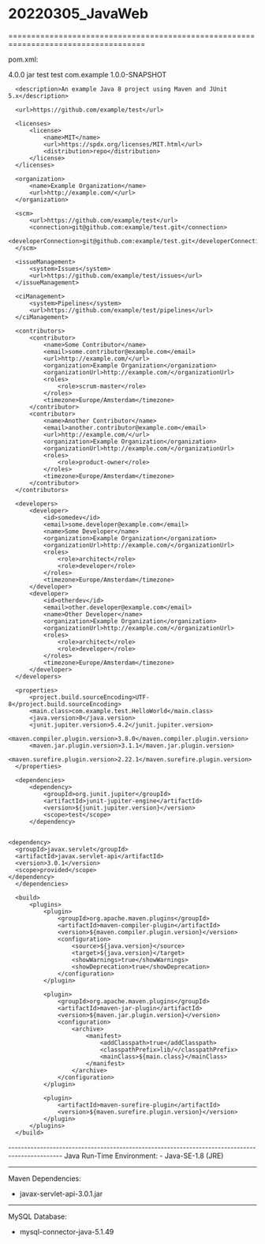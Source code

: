 # 20220305_JavaWeb
====================================================================================

pom.xml:
  <?xml version="1.0" encoding="UTF-8"?>
  <project>
      <modelVersion>4.0.0</modelVersion>
      <packaging>jar</packaging>
      <name>test</name>
      <artifactId>test</artifactId>
      <groupId>com.example</groupId>
      <version>1.0.0-SNAPSHOT</version>

      <description>An example Java 8 project using Maven and JUnit 5.x</description>

      <url>https://github.com/example/test</url>

      <licenses>
          <license>
              <name>MIT</name>
              <url>https://spdx.org/licenses/MIT.html</url>
              <distribution>repo</distribution>
          </license>
      </licenses>

      <organization>
          <name>Example Organization</name>
          <url>http://example.com/</url>
      </organization>

      <scm>
          <url>https://github.com/example/test</url>
          <connection>git@github.com:example/test.git</connection>
          <developerConnection>git@github.com:example/test.git</developerConnection>
      </scm>

      <issueManagement>
          <system>Issues</system>
          <url>https://github.com/example/test/issues</url>
      </issueManagement>

      <ciManagement>
          <system>Pipelines</system>
          <url>https://github.com/example/test/pipelines</url>
      </ciManagement>

      <contributors>
          <contributor>
              <name>Some Contributor</name>
              <email>some.contributor@example.com</email>
              <url>http://example.com/</url>
              <organization>Example Organization</organization>
              <organizationUrl>http://example.com/</organizationUrl>
              <roles>
                  <role>scrum-master</role>
              </roles>
              <timezone>Europe/Amsterdam</timezone>
          </contributor>
          <contributor>
              <name>Another Contributor</name>
              <email>another.contributor@example.com</email>
              <url>http://example.com/</url>
              <organization>Example Organization</organization>
              <organizationUrl>http://example.com/</organizationUrl>
              <roles>
                  <role>product-owner</role>
              </roles>
              <timezone>Europe/Amsterdam</timezone>
          </contributor>
      </contributors>

      <developers>
          <developer>
              <id>somedev</id>
              <email>some.developer@example.com</email>
              <name>Some Developer</name>
              <organization>Example Organization</organization>
              <organizationUrl>http://example.com/</organizationUrl>
              <roles>
                  <role>architect</role>
                  <role>developer</role>
              </roles>
              <timezone>Europe/Amsterdam</timezone>
          </developer>
          <developer>
              <id>otherdev</id>
              <email>other.developer@example.com</email>
              <name>Other Developer</name>
              <organization>Example Organization</organization>
              <organizationUrl>http://example.com/</organizationUrl>
              <roles>
                  <role>architect</role>
                  <role>developer</role>
              </roles>
              <timezone>Europe/Amsterdam</timezone>
          </developer>
      </developers>

      <properties>
          <project.build.sourceEncoding>UTF-8</project.build.sourceEncoding>
          <main.class>com.example.test.HelloWorld</main.class>
          <java.version>8</java.version>
          <junit.jupiter.version>5.4.2</junit.jupiter.version>
          <maven.compiler.plugin.version>3.8.0</maven.compiler.plugin.version>
          <maven.jar.plugin.version>3.1.1</maven.jar.plugin.version>
          <maven.surefire.plugin.version>2.22.1</maven.surefire.plugin.version>
      </properties>

      <dependencies>
          <dependency>
              <groupId>org.junit.jupiter</groupId>
              <artifactId>junit-jupiter-engine</artifactId>
              <version>${junit.jupiter.version}</version>
              <scope>test</scope>
          </dependency>


    <dependency>
      <groupId>javax.servlet</groupId>
      <artifactId>javax.servlet-api</artifactId>
      <version>3.0.1</version>
      <scope>provided</scope>
    </dependency>
      </dependencies>

      <build>
          <plugins>
              <plugin>
                  <groupId>org.apache.maven.plugins</groupId>
                  <artifactId>maven-compiler-plugin</artifactId>
                  <version>${maven.compiler.plugin.version}</version>
                  <configuration>
                      <source>${java.version}</source>
                      <target>${java.version}</target>
                      <showWarnings>true</showWarnings>
                      <showDeprecation>true</showDeprecation>
                  </configuration>
              </plugin>

              <plugin>
                  <groupId>org.apache.maven.plugins</groupId>
                  <artifactId>maven-jar-plugin</artifactId>
                  <version>${maven.jar.plugin.version}</version>
                  <configuration>
                      <archive>
                          <manifest>
                              <addClasspath>true</addClasspath>
                              <classpathPrefix>lib/</classpathPrefix>
                              <mainClass>${main.class}</mainClass>
                          </manifest>
                      </archive>
                  </configuration>
              </plugin>

              <plugin>
                  <artifactId>maven-surefire-plugin</artifactId>
                  <version>${maven.surefire.plugin.version}</version>
              </plugin>
          </plugins>
      </build>
  </project>
-----------------------------------------------------------------------------------------------
Java Run-Time Environment:
- Java-SE-1.8 (JRE)

-----------------------------------------------------------------------------------------------
Maven Dependencies:
- javax-servlet-api-3.0.1.jar

-----------------------------------------------------------------------------------------------
MySQL Database:
- mysql-connector-java-5.1.49

